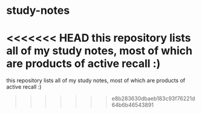 # study-notes
<<<<<<< HEAD
this repository lists all of my study notes, most of which are products of active recall :)
=======
this repository lists all of my study notes, most of which are products of active recall :)
>>>>>>> e8b283630dbaeb183c93f76221d64b6b46543891
